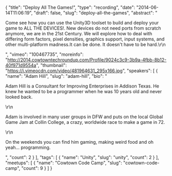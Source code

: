 {
  "title": "Deploy All The Games!",
  "type": "recording",
  "date": "2014-06-14T11:06:19",
  "draft": false,
  "slug": "deploy-all-the-games",
  "abstract": "<p>Come see how you can use the Unity3D toolset to build and deploy your game to ALL THE DEVICES!. New devices do not need ports from scratch anymore, we are in the 21st Century. We will explore how to deal with differing form factors, pixel densities, graphics support, input systems, and other multi-platform madness.It can be done. It doesn't have to be hard.\r\n</p>",
  "vimeo": "100467735",
  "moreinfo": "http://2014.cowtowntechroundup.com/Profile/9024c3c9-3b9a-4fbb-8b12-40f971d9554a",
  "thumbnail": "https://i.vimeocdn.com/video/481964631_295x166.jpg",
  "speakers": [
    {
      "name": "Adam Hill",
      "slug": "adam-hill",
      "bio": "<p>Adam Hill is a Consultant for Improving Enterprises in Addison Texas. He knew he wanted to be a programmer when he was 10 years old and never looked back.</p>\r\n<p>Adam is involved in many user groups in DFW and puts on the local Global Game Jam at Collin College, a crazy, worldwide race to make a game in 72.</p>\r\n<p>On the weekends you can find him gaming, making weird food and oh yeah… programming.</p>",
      "count": 2
    }
  ],
  "tags": [
    {
      "name": "Unity",
      "slug": "unity",
      "count": 2
    }
  ],
  "meetups": [
    {
      "name": "Cowtown Code Camp",
      "slug": "cowtown-code-camp",
      "count": 9
    }
  ]
}